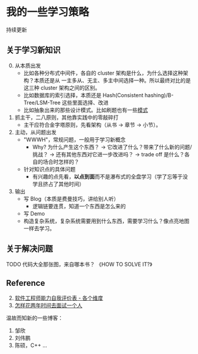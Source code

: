 # 我的一些学习策略

持续更新
## 关于学习新知识
0. 从本质出发
    - 比如各种分布式中间件，各自的 cluster 架构是什么，为什么选择这种架构？本质还是从 一主多从、无主、多主中间选择一种。所以最终对比的是这三种 cluster 架构之间的区别。
    - 比如数据库的索引选择，本质还是 Hash(Consistent hashing)/B-Tree/LSM-Tree 这些里面选择、改进
    - 比如抽象出来的那些设计模式。比如刷题也有一些[模式](https://zhuanlan.zhihu.com/p/161204634)
1. 抓主干，二八原则，其他靠实践中的零敲碎打
    - 主干应符合金字塔原则，先看架构（从书 -> 章节 -> 小节）。
2. 主动，从问题出发
    - "WWWH"，常规问题，一般用于学习新概念
        - Why? 为什么产生这个东西？ -> 它改进了什么？带来了什么新的问题/挑战？ -> 还有其他东西对它进一步改进吗？ -> trade off 是什么？各自的场合时怎样的？
    - 针对知识点的具体问题
        - 有兴趣的点先看，**以点到面**而不是瀑布式的全盘学习（学了忘等于没学且挤占了其他时间）
3. 输出
    - 写 Blog（本质是费曼技巧，讲给别人听）
        - 逻辑链要连贯，知道一个东西是怎么来的
    - 写 Demo
    - 构造复杂系统，复杂系统需要用到什么东西，需要学习什么？像点亮地图一样去学习。


## 关于解决问题

TODO 代码大全那张图，来自哪本书？ 《HOW TO SOLVE IT?》


## Reference


2. [软件工程师能力自我评价表 - 各个维度](https://www.cnblogs.com/xinz/p/3852177.html)
3. [怎样花两年时间去面试一个人](https://www.cnblogs.com/xinz/p/3852177.html)

温故而知新的一些博客：
1. 邹欣
2. 刘伟鹏
3. 陈硕，C++
...